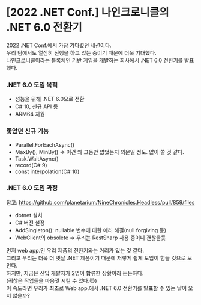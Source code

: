 # [2022 .NET Conf.] 나인크로니클의 .NET 6.0 전환기

2022 .NET Conf.에서 가장 기다렸던 세션이다.  
우리 팀에서도 열심히 진행을 하고 있는 중이기 때문에 더욱 기대했다.  
나인크로니클이라는 블록체인 기반 게임을 개발하는 회사에서 .NET 6.0 전환기를 발표했다.

### .NET 6.0 도입 목적  
- 성능을 위해 .NET 6.0으로 전환  
- C# 10, 신규 API 등  
- ARM64 지원

### 좋았던 신규 기능  
- Parallel.ForEachAsync()
- MaxBy(), MinBy() => 이건 왜 그동안 없었는지 의문일 정도. 많이 쓸 것 같다.
- Task.WaitAsync()
- record(C# 9)
- const interpolation(C# 10)

### .NET 6.0 도입 과정  
참고: https://github.com/planetarium/NineChronicles.Headless/pull/859/files
- dotnet 설치
- C# 버전 설정
- AddSingleton(): nullable 변수에 대한 에러 해결(null forgiving 등)
- WebClient의 obsolete => 우리는 RestSharp 사용 중이니 괜찮을듯

먼저 web app.인 우리 제품의 전환기와는 거리가 있는 것 같다.  
그리고 우리는 더욱 더 옛날 .NET 제품이기 때문에 저렇게 쉽게 도입이 힘들 것으로 보인다.  
하지만, 지금은 신입 개발자가 2명이 합류한 상황이라 든든하다.  
(귀찮은 작업들을 마음껏 시킬 수 있다.😈)  
이 속도라면 우리가 최초로 Web app.에서 .NET 6.0 전환기를 발표할 수 있는 날이 오지 않을까?  